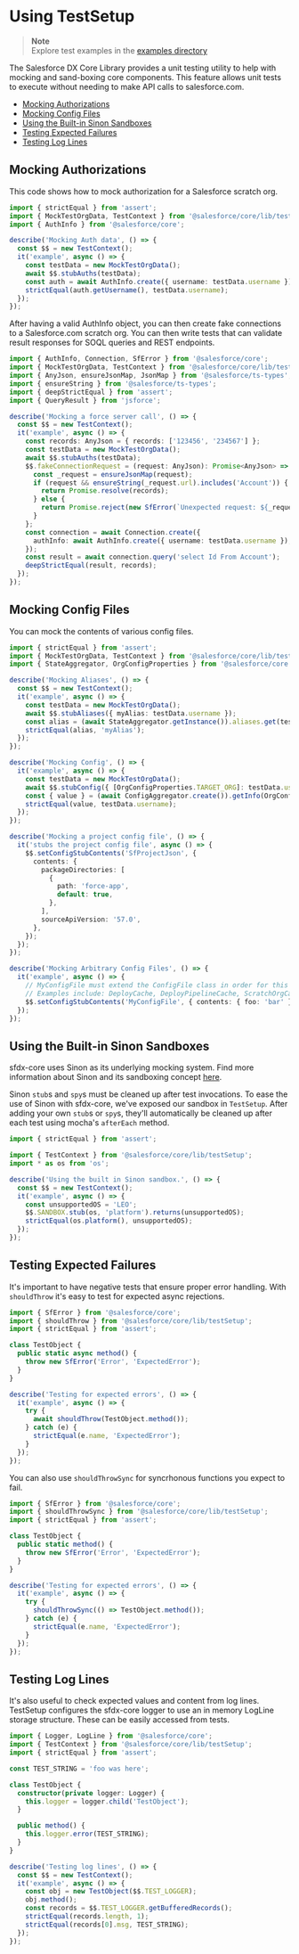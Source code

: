 # Using TestSetup

> **Note**  
> Explore test examples in the [examples directory](./examples)

The Salesforce DX Core Library provides a unit testing utility to help with mocking and sand-boxing core components. This feature allows unit tests to execute without needing to make API calls to salesforce.com.

- [Mocking Authorizations](#mocking-authorizations)
- [Mocking Config Files](#mocking-config-files)
- [Using the Built-in Sinon Sandboxes](#using-the-built-in-sinon-sandboxes)
- [Testing Expected Failures](#testing-expected-failures)
- [Testing Log Lines](#testing-log-lines)

## Mocking Authorizations

This code shows how to mock authorization for a Salesforce scratch org.

```typescript
import { strictEqual } from 'assert';
import { MockTestOrgData, TestContext } from '@salesforce/core/lib/testSetup';
import { AuthInfo } from '@salesforce/core';

describe('Mocking Auth data', () => {
  const $$ = new TestContext();
  it('example', async () => {
    const testData = new MockTestOrgData();
    await $$.stubAuths(testData);
    const auth = await AuthInfo.create({ username: testData.username });
    strictEqual(auth.getUsername(), testData.username);
  });
});
```

After having a valid AuthInfo object, you can then create fake connections to a Salesforce.com scratch org. You can then write tests that can validate result responses for SOQL queries and REST endpoints.

```typescript
import { AuthInfo, Connection, SfError } from '@salesforce/core';
import { MockTestOrgData, TestContext } from '@salesforce/core/lib/testSetup';
import { AnyJson, ensureJsonMap, JsonMap } from '@salesforce/ts-types';
import { ensureString } from '@salesforce/ts-types';
import { deepStrictEqual } from 'assert';
import { QueryResult } from 'jsforce';

describe('Mocking a force server call', () => {
  const $$ = new TestContext();
  it('example', async () => {
    const records: AnyJson = { records: ['123456', '234567'] };
    const testData = new MockTestOrgData();
    await $$.stubAuths(testData);
    $$.fakeConnectionRequest = (request: AnyJson): Promise<AnyJson> => {
      const _request = ensureJsonMap(request);
      if (request && ensureString(_request.url).includes('Account')) {
        return Promise.resolve(records);
      } else {
        return Promise.reject(new SfError(`Unexpected request: ${_request.url}`));
      }
    };
    const connection = await Connection.create({
      authInfo: await AuthInfo.create({ username: testData.username }),
    });
    const result = await connection.query('select Id From Account');
    deepStrictEqual(result, records);
  });
});
```

## Mocking Config Files

You can mock the contents of various config files.

```typescript
import { strictEqual } from 'assert';
import { MockTestOrgData, TestContext } from '@salesforce/core/lib/testSetup';
import { StateAggregator, OrgConfigProperties } from '@salesforce/core';

describe('Mocking Aliases', () => {
  const $$ = new TestContext();
  it('example', async () => {
    const testData = new MockTestOrgData();
    await $$.stubAliases({ myAlias: testData.username });
    const alias = (await StateAggregator.getInstance()).aliases.get(testData.username);
    strictEqual(alias, 'myAlias');
  });
});

describe('Mocking Config', () => {
  it('example', async () => {
    const testData = new MockTestOrgData();
    await $$.stubConfig({ [OrgConfigProperties.TARGET_ORG]: testData.username });
    const { value } = (await ConfigAggregator.create()).getInfo(OrgConfigProperties.TARGET_ORG);
    strictEqual(value, testData.username);
  });
});

describe('Mocking a project config file', () => {
  it('stubs the project config file', async () => {
    $$.setConfigStubContents('SfProjectJson', {
      contents: {
        packageDirectories: [
          {
            path: 'force-app',
            default: true,
          },
        ],
        sourceApiVersion: '57.0',
      },
    });
  });
});

describe('Mocking Arbitrary Config Files', () => {
  it('example', async () => {
    // MyConfigFile must extend the ConfigFile class in order for this to work properly.
    // Examples include: DeployCache, DeployPipelineCache, ScratchOrgCache
    $$.setConfigStubContents('MyConfigFile', { contents: { foo: 'bar' } });
  });
});
```

## Using the Built-in Sinon Sandboxes

sfdx-core uses Sinon as its underlying mocking system. Find more information about Sinon and its sandboxing concept [here](https://sinonjs.org/).

Sinon `stub`s and `spy`s must be cleaned up after test invocations. To ease the use of Sinon with sfdx-core, we've exposed our sandbox in `TestSetup`. After adding your own `stub`s or `spy`s, they'll automatically be cleaned up after each test using mocha's `afterEach` method.

```typescript
import { strictEqual } from 'assert';

import { TestContext } from '@salesforce/core/lib/testSetup';
import * as os from 'os';

describe('Using the built in Sinon sandbox.', () => {
  const $$ = new TestContext();
  it('example', async () => {
    const unsupportedOS = 'LEO';
    $$.SANDBOX.stub(os, 'platform').returns(unsupportedOS);
    strictEqual(os.platform(), unsupportedOS);
  });
});
```

## Testing Expected Failures

It's important to have negative tests that ensure proper error handling. With `shouldThrow` it's easy to test for expected async rejections.

```typescript
import { SfError } from '@salesforce/core';
import { shouldThrow } from '@salesforce/core/lib/testSetup';
import { strictEqual } from 'assert';

class TestObject {
  public static async method() {
    throw new SfError('Error', 'ExpectedError');
  }
}

describe('Testing for expected errors', () => {
  it('example', async () => {
    try {
      await shouldThrow(TestObject.method());
    } catch (e) {
      strictEqual(e.name, 'ExpectedError');
    }
  });
});
```

You can also use `shouldThrowSync` for syncrhonous functions you expect to fail.

```typescript
import { SfError } from '@salesforce/core';
import { shouldThrowSync } from '@salesforce/core/lib/testSetup';
import { strictEqual } from 'assert';

class TestObject {
  public static method() {
    throw new SfError('Error', 'ExpectedError');
  }
}

describe('Testing for expected errors', () => {
  it('example', async () => {
    try {
      shouldThrowSync(() => TestObject.method());
    } catch (e) {
      strictEqual(e.name, 'ExpectedError');
    }
  });
});
```

## Testing Log Lines

It's also useful to check expected values and content from log lines. TestSetup configures the sfdx-core logger to use an in memory LogLine storage structure. These can be easily accessed from tests.

```typescript
import { Logger, LogLine } from '@salesforce/core';
import { TestContext } from '@salesforce/core/lib/testSetup';
import { strictEqual } from 'assert';

const TEST_STRING = 'foo was here';

class TestObject {
  constructor(private logger: Logger) {
    this.logger = logger.child('TestObject');
  }

  public method() {
    this.logger.error(TEST_STRING);
  }
}

describe('Testing log lines', () => {
  const $$ = new TestContext();
  it('example', async () => {
    const obj = new TestObject($$.TEST_LOGGER);
    obj.method();
    const records = $$.TEST_LOGGER.getBufferedRecords();
    strictEqual(records.length, 1);
    strictEqual(records[0].msg, TEST_STRING);
  });
});
```
